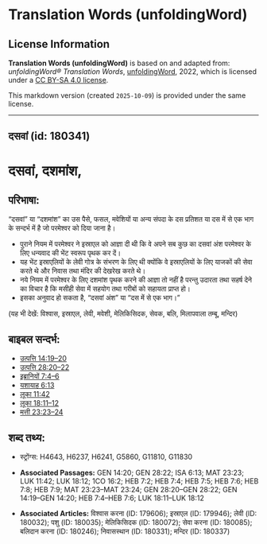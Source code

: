# Translation Words (unfoldingWord)

## License Information

**Translation Words (unfoldingWord)** is based on and adapted from: _unfoldingWord® Translation Words_, [unfoldingWord](https://unfoldingword.org/utw), 2022, which is licensed under a [CC BY-SA 4.0 license](https://creativecommons.org/licenses/by-sa/4.0/legalcode.en).

This markdown version (created `2025-10-09`) is provided under the same license.



--------------------------------

## दसवां (id: 180341)

दसवां, दशमांश,
==============

परिभाषा:
--------

“दसवां” या “दशमांश” का उस पैसे, फसल, मवेशियों या अन्य संपदा के दस प्रतिशत या दस में से एक भाग के सन्दर्भ में है जो परमेश्वर को दिया जाना है।

* पुराने नियम में परमेश्वर ने इस्राएल को आज्ञा दी थी कि वे अपने सब कुछ का दसवां अंश परमेश्वर के लिए धन्यवाद की भेंट स्वरूप पृथक कर दें।
* यह भेंट इस्राएलियों के लेवी गोत्र के संभरण के लिए थी क्योंकि वे इस्राएलियों के लिए याजकों की सेवा करते थे और निवास तथा मंदिर की देखरेख करते थे।
* नये नियम में परमेश्वर के लिए दशमांश पृथक करने की आज्ञा तो नहीं है परन्तु उदारता तथा सहर्ष देने का विचार है कि मसीही सेवा में सहयोग तथा गरीबों को सहायता प्राप्त हो।
* इसका अनुवाद हो सकता है, “दसवां अंश” या “दस में से एक भाग।”

(यह भी देखें: विश्वास, इस्राएल, लेवी, मवेशी, मेलिकिसिदक, सेवक, बलि, मिलापवाला तम्बू, मन्दिर)

बाइबल सन्दर्भ:
--------------

* [उत्पत्ति 14:19–20](https://ref.ly/Gen14:19-Gen14:20)
* [उत्पत्ति 28:20–22](https://ref.ly/Gen28:20-Gen28:22)
* [इब्रानियों 7:4–6](https://ref.ly/Heb7:4-Heb7:6)
* [यशायाह 6:13](https://ref.ly/Isa6:13)
* [लूका 11:42](https://ref.ly/Luke11:42)
* [लूका 18:11–12](https://ref.ly/Luke18:11-Luke18:12)
* [मत्ती 23:23–24](https://ref.ly/Matt23:23-Matt23:24)

शब्द तथ्य:
----------

* स्ट्रोंग्स: H4643, H6237, H6241, G5860, G11810, G11830

* **Associated Passages:** GEN 14:20; GEN 28:22; ISA 6:13; MAT 23:23; LUK 11:42; LUK 18:12; 1CO 16:2; HEB 7:2; HEB 7:4; HEB 7:5; HEB 7:6; HEB 7:8; HEB 7:9; MAT 23:23–MAT 23:24; GEN 28:20–GEN 28:22; GEN 14:19–GEN 14:20; HEB 7:4–HEB 7:6; LUK 18:11–LUK 18:12
* **Associated Articles:** विश्वास करना (ID: 179606); इस्राएल (ID: 179946); लेवी (ID: 180032); पशु (ID: 180035); मेलिकिसिदक (ID: 180072); सेवा करना (ID: 180085); बलिदान करना (ID: 180246); निवासस्थान (ID: 180331); मन्दिर (ID: 180337)


